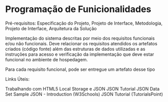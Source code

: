 # Programação de Funicionalidades

Pré-requisitos: Especificação do Projeto, Projeto de Interface, Metodologia, Projeto de Interface, Arquitetura da Solução

Implementação do sistema descritas por meio dos requisitos funcionais e/ou não funcionais. Deve relacionar os requisitos atendidos os artefatos criados (código fonte) além das estruturas de dados utilizadas e as instruções para acesso e verificação da implementação que deve estar funcional no ambiente de hospedagem.

Para cada requisito funcional, pode ser entregue um artefato desse tipo

Links Úteis:

Trabalhando com HTML5 Local Storage e JSON
JSON Tutorial
JSON Data Set Sample
JSON - Introduction (W3Schools)
JSON Tutorial (TutorialsPoint)